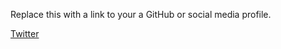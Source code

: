 Replace this with a link to your a GitHub or social media profile.

[Twitter](https://twitter.com/user/raoulteeuwen)
